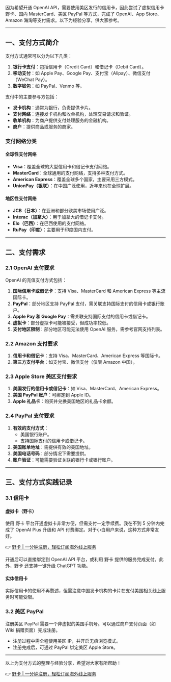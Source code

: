 因为希望开通 OpenAI API，需要使用美区发行的信用卡，因此尝试了虚拟信用卡 野卡、国内 MasterCard、美区 PayPal 等方式，完成了 OpenAI、App Store、Amazon 海淘等支付需求。以下为经验分享，供大家参考。

---

## 一、支付方式简介

支付方式通常可以分为以下几类：

1. **银行卡支付**：包括信用卡（Credit Card）和借记卡（Debit Card）。
2. **移动支付**：如 Apple Pay、Google Pay、支付宝（Alipay）、微信支付（WeChat Pay）。
3. **数字钱包**：如 PayPal、Venmo 等。

支付中的主要参与方包括：

- **发卡机构**：通常为银行，负责提供卡片。
- **支付网络**：连接发卡机构和收单机构，处理交易请求和验证。
- **收单机构**：为商户提供支付处理服务的金融机构。
- **商户**：提供商品或服务的商家。

### 支付网络分类

#### 全球性支付网络

- **Visa**：覆盖全球的大型信用卡和借记卡支付网络。
- **MasterCard**：全球通用的支付网络，支持多种支付方式。
- **American Express**：覆盖全球多个国家，主要采用三方模式。
- **UnionPay（银联）**：在中国广泛使用，近年来也在全球扩展。

#### 地区性支付网络

- **JCB（日本）**：在亚洲和部分欧美市场使用广泛。
- **Interac（加拿大）**：用于加拿大的借记卡支付。
- **Elo（巴西）**：在巴西使用的支付网络。
- **RuPay（印度）**：主要用于印度国内支付。

---

## 二、支付需求

### 2.1 OpenAI 支付要求

OpenAI 的充值支付方式包括：

1. **国际信用卡或借记卡**：支持 Visa、MasterCard 和 American Express 等主流国际卡。
2. **PayPal**：部分地区支持 PayPal 支付，需关联支持国际支付的信用卡或银行账户。
3. **Apple Pay 和 Google Pay**：需关联支持国际支付的信用卡或借记卡。
4. **虚拟卡**：部分虚拟卡可能被接受，但成功率较低。
5. **支付地区限制**：部分地区可能无法使用 OpenAI 服务，需参考官网支持列表。

### 2.2 Amazon 支付要求

1. **信用卡和借记卡**：支持 Visa、MasterCard、American Express 等国际卡。
2. **第三方支付平台**：如支付宝、微信支付（仅限 Amazon 中国）。

### 2.3 Apple Store 美区支付要求

1. **美国发行的信用卡或借记卡**：如 Visa、MasterCard、American Express。
2. **美国 PayPal 账户**：可绑定到 Apple ID。
3. **Apple 礼品卡**：购买并兑换美国地区的礼品卡余额。

### 2.4 PayPal 支付要求

1. **有效的支付方式**：
   - 美国银行账户。
   - 支持国际支付的信用卡或借记卡。
2. **美国账单地址**：需提供有效的美国地址。
3. **美国电话号码**：部分情况下需要提供。
4. **账户验证**：可能需要验证关联的银行卡或银行账户。

---

## 三、支付方式实践记录

### 3.1 信用卡

#### 虚拟卡（野卡）

使用 野卡 平台开通虚拟卡非常方便，但需支付一定手续费。我在不到 5 分钟内完成了 OpenAI Plus 升级和 API 付费绑定。对于小白用户来说，这种方式非常友好。

👉 [野卡 | 一分钟注册，轻松订阅海外线上服务](https://bit.ly/bewildcard)

开通后可以直接绑定到 OpenAI API 平台，或利用 野卡 提供的服务完成支付。此外，野卡 还支持一键升级 ChatGPT 功能。

#### 实体信用卡

实际信用卡的使用不再赘述，但需注意中国发卡机构的卡片在支付美国相关线上服务时可能受限。

### 3.2 美区 PayPal

注册美区 PayPal 需要一个非虚拟的美国手机号。可以通过商户支付页面（如 Wiki 捐赠页面）完成注册。

- 注册过程中需全程使用美区 IP，并开启无痕浏览模式。
- 注册完成后，可通过 PayPal 绑定美区 Apple Store。

---

以上为支付方式的整理与经验分享，希望对大家有所帮助！

👉 [野卡 | 一分钟注册，轻松订阅海外线上服务](https://bit.ly/bewildcard)
